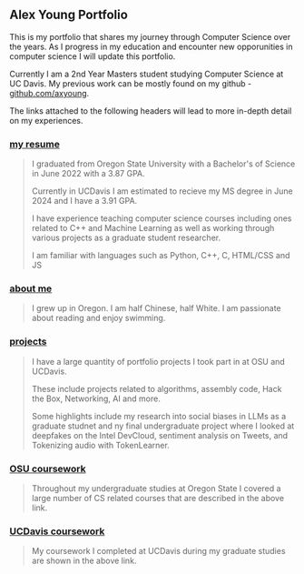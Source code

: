 ## Alex Young Portfolio

This is my portfolio that shares my journey through Computer Science over the years. As I progress in my education and encounter new opporunities in computer science I will update this portfolio.

Currently I am a 2nd Year Masters student studying Computer Science at UC Davis.
My previous work can be mostly found on my github - [github.com/axyoung](https://github.com/axyoung).

The links attached to the following headers will lead to more in-depth detail on my experiences.

### [my resume](https://axyoung.github.io/resume/)

> I graduated from Oregon State University with a Bachelor's of Science in June 2022 with a 3.87 GPA.
> 
> Currently in UCDavis I am estimated to recieve my MS degree in June 2024 and I have a 3.91 GPA.
> 
> I have experience teaching computer science courses including ones related to C++ and Machine Learning as well as working through various projects as a graduate student researcher.
> 
> I am familiar with languages such as Python, C++, C, HTML/CSS and JS

### [about me](https://axyoung.github.io/about/)

> I grew up in Oregon. I am half Chinese, half White. I am passionate about reading and enjoy swimming.

### [projects](https://axyoung.github.io/projects/)

> I have a large quantity of portfolio projects I took part in at OSU and UCDavis.
>
> These include projects related to algorithms, assembly code, Hack the Box, Networking, AI and more.
>
> Some highlights include my research into social biases in LLMs as a graduate studnet and ny final undergraduate project where I looked at deepfakes on the Intel DevCloud, sentiment analysis on Tweets, and Tokenizing audio with TokenLearner.

### [OSU coursework](https://axyoung.github.io/coursework/)

> Throughout my undergraduate studies at Oregon State I covered a large number of CS related courses that are described in the above link.

### [UCDavis coursework](https://axyoung.github.io/m_coursework/)

> My coursework I completed at UCDavis during my graduate studies are shown in the above link.
